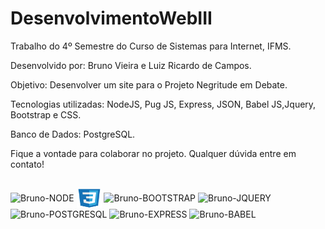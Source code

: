 # DesenvolvimentoWebIII

Trabalho do 4º Semestre do Curso de Sistemas para Internet, IFMS.

Desenvolvido por: Bruno Vieira e Luiz Ricardo de Campos.

Objetivo: Desenvolver um site para o Projeto Negritude em Debate.

Tecnologias utilizadas: NodeJS, Pug JS, Express, JSON, Babel JS,Jquery, Bootstrap e CSS.

Banco de Dados: PostgreSQL.

Fique a vontade para colaborar no projeto. Qualquer dúvida entre em contato!

<div style="display: inline_block"><br>
  <img align="center" alt="Bruno-NODE" height="30" width="40" src="https://cdn.jsdelivr.net/gh/devicons/devicon/icons/nodejs/nodejs-original-wordmark.svg"> 
  <img align="center" alt="Bruno-CSS" height="30" width="40" src="https://raw.githubusercontent.com/devicons/devicon/master/icons/css3/css3-original.svg"> 
  <img align="center" alt="Bruno-BOOTSTRAP" height="30" width="40" src="https://cdn.jsdelivr.net/gh/devicons/devicon/icons/bootstrap/bootstrap-plain-wordmark.svg">
  <img align="center" alt="Bruno-JQUERY" height="30" width="40" src="https://cdn.jsdelivr.net/gh/devicons/devicon/icons/jquery/jquery-original-wordmark.svg">
  <img align="center" alt="Bruno-POSTGRESQL" height="30" width="40" src="https://cdn.jsdelivr.net/gh/devicons/devicon/icons/postgresql/postgresql-original.svg">
  <img align="center" alt="Bruno-EXPRESS" height="30" width="40" src="https://cdn.jsdelivr.net/gh/devicons/devicon/icons/express/express-original-wordmark.svg">
  <img align="center" alt="Bruno-BABEL" height="30" width="40" src="https://cdn.jsdelivr.net/gh/devicons/devicon/icons/babel/babel-original.svg">
</div>
